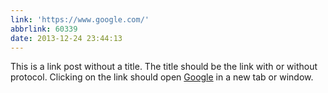 ```yaml
---
link: 'https://www.google.com/'
abbrlink: 60339
date: 2013-12-24 23:44:13
---
```


This is a link post without a title. The title should be the link with or without protocol. Clicking on the link should open [Google](https://www.google.com/) in a new tab or window.